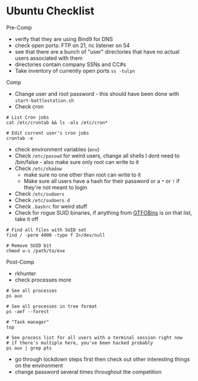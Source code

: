 # Ubuntu Checklist
Pre-Comp
- verify that they are using Bind9 for DNS
- check open ports: FTP on 21, nc listener on 54
- see that there are a bunch of "user" directories that have no actual users associated with them
- directories contain company SSNs and CC#s
- Take inventory of currently open ports `ss -tulpn`

Comp
- Change user and root password - this should have been done with `start-battlestation.sh`
- Check cron
```shell
# List Cron jobs
cat /etc/crontab && ls -als /etc/cron*

# Edit current user's cron jobs
crontab -e
```

- check environment variables (`env`)
- Check `/etc/passwd` for weird users, change all shells I dont need to /bin/false - also make sure only root can write to it
- Check `/etc/shadow` 
    - make sure no one other than root can write to it
    - Make sure all users have a hash for their password or a `*` or `!` if they're not meant to login
- Check `/etc/sudoers`
- Check `/etc/sudoers.d`
- Check `.bashrc` for weird stuff
- Check for rogue SUID binaries, if anything from [GTFOBins](https://gtfobins.github.io/#+suid) is on that list, take it off
```shell
# Find all files with SUID set
find / -perm 4000 -type f 2>/dev/null

# Remove SUID bit
chmod u-s /path/to/exe
```


Post-Comp
- rkhunter
- check processes more
```shell
# See all processes
ps aux

# See all processes in tree format
ps -aef --forest

# "Task manager"
top

# See process list for all users with a terminal session right now
# if there's multiple here, you've been hacked probably
ps aux | grep pts
```

- go through lockdown steps first then check out other interesting things on the environment
- change password several times throughout the competition